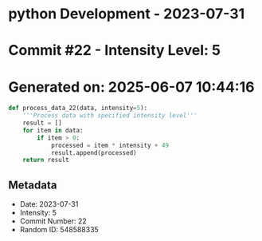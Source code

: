 ﻿# python Development - 2023-07-31
# Commit #22 - Intensity Level: 5
# Generated on: 2025-06-07 10:44:16
```python
def process_data_22(data, intensity=5):
    '''Process data with specified intensity level'''
    result = []
    for item in data:
        if item > 0:
            processed = item * intensity + 49
            result.append(processed)
    return result
```
## Metadata
- Date: 2023-07-31
- Intensity: 5
- Commit Number: 22
- Random ID: 548588335

